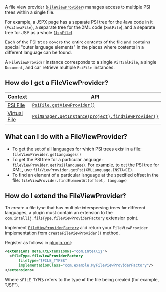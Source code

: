 [//]: # (title: File View Providers)

<!-- Copyright 2000-2022 JetBrains s.r.o. and contributors. Use of this source code is governed by the Apache 2.0 license. -->

A file view provider ([`FileViewProvider`](%gh-ic%/platform/core-api/src/com/intellij/psi/FileViewProvider.java)) manages access to multiple PSI trees within a single file.

For example, a JSPX page has a separate PSI tree for the Java code in it (`PsiJavaFile`), a separate tree for the XML code (`XmlFile`), and a separate tree for JSP as a whole ([`JspFile`](%gh-ic%/java/jsp-openapi/src/com/intellij/psi/jsp/JspFile.java)).

Each of the PSI trees covers the entire contents of the file and contains special "outer language elements" in the places where contents in a different language can be found.

A `FileViewProvider` instance corresponds to a single `VirtualFile`, a single `Document`, and can retrieve multiple `PsiFile` instances.

## How do I get a FileViewProvider?

| Context                         | API                                                                                                                        |
|---------------------------------|----------------------------------------------------------------------------------------------------------------------------|
| [PSI File](psi_files.md)        | [`PsiFile.getViewProvider()`](%gh-ic%/platform/core-api/src/com/intellij/psi/PsiFile.java)                             |
| [Virtual File](virtual_file.md) | [`PsiManager.getInstance(project).findViewProvider()`](%gh-ic%/platform/core-api/src/com/intellij/psi/PsiManager.java) |

## What can I do with a FileViewProvider?

* To get the set of all languages for which PSI trees exist in a file: `fileViewProvider.getLanguages()`
* To get the PSI tree for a particular language: `fileViewProvider.getPsi(language)`.
  For example, to get the PSI tree for XML, use `fileViewProvider.getPsi(XMLLanguage.INSTANCE)`.
* To find an element of a particular language at the specified offset in the file: `fileViewProvider.findElementAt(offset, language)`

## How do I extend the FileViewProvider?

To create a file type that has multiple interspersing trees for different languages, a plugin must contain an extension to the `com.intellij.fileType.fileViewProviderFactory` extension point.

Implement [`FileViewProviderFactory`](%gh-ic%/platform/core-api/src/com/intellij/psi/FileViewProviderFactory.java) and return your `FileViewProvider` implementation from `createFileViewProvider()` method.

Register as follows in <path>[plugin.xml](plugin_configuration_file.md)</path>:

```xml
<extensions defaultExtensionNs="com.intellij">
  <fileType.fileViewProviderFactory
      filetype="$FILE_TYPE$"
      implementationClass="com.example.MyFileViewProviderFactory"/>
</extensions>
```

Where `$FILE_TYPE$` refers to the type of the file being created (for example, "JSF").
